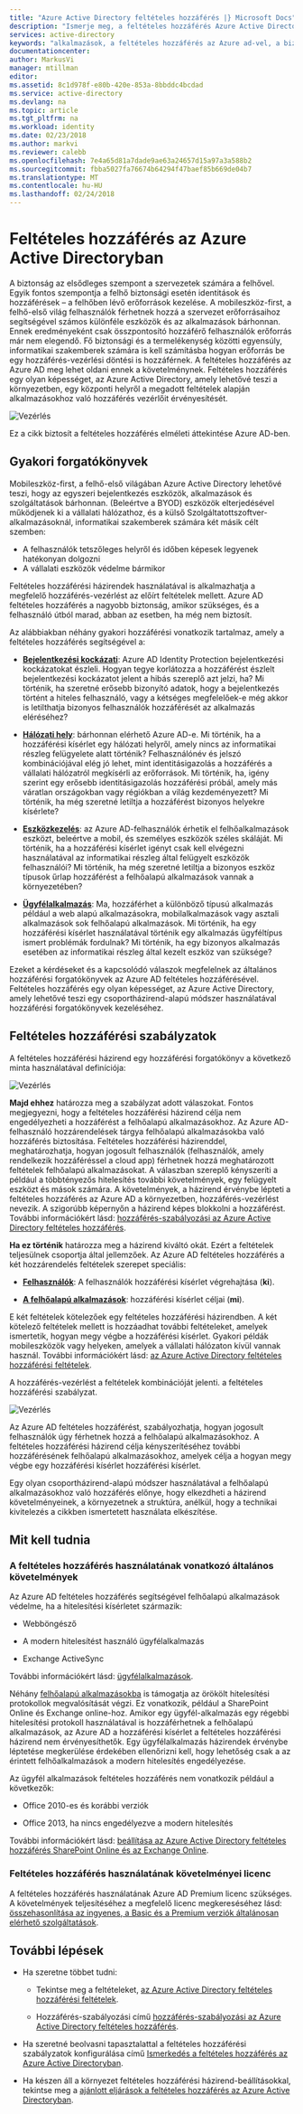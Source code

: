 ```yaml
---
title: "Azure Active Directory feltételes hozzáférés |} Microsoft Docs"
description: "Ismerje meg, a feltételes hozzáférés Azure Active Directory segítségével a hozzáférés-vezérlés kezelését egy központi helyről."
services: active-directory
keywords: "alkalmazások, a feltételes hozzáférés az Azure ad-vel, a biztonságos hozzáférés a vállalati erőforrásokhoz, a feltételes hozzáférési házirendekkel a feltételes hozzáférés"
documentationcenter: 
author: MarkusVi
manager: mtillman
editor: 
ms.assetid: 8c1d978f-e80b-420e-853a-8bbddc4bcdad
ms.service: active-directory
ms.devlang: na
ms.topic: article
ms.tgt_pltfrm: na
ms.workload: identity
ms.date: 02/23/2018
ms.author: markvi
ms.reviewer: calebb
ms.openlocfilehash: 7e4a65d81a7dade9ae63a24657d15a97a3a588b2
ms.sourcegitcommit: fbba5027fa76674b64294f47baef85b669de04b7
ms.translationtype: MT
ms.contentlocale: hu-HU
ms.lasthandoff: 02/24/2018
---
```

# <a name="conditional-access-in-azure-active-directory"></a>Feltételes hozzáférés az Azure Active Directoryban

A biztonság az elsődleges szempont a szervezetek számára a felhővel. Egyik fontos szempontja a felhő biztonsági esetén identitások és hozzáférések – a felhőben lévő erőforrások kezelése. A mobileszköz-first, a felhő-első világ felhasználók férhetnek hozzá a szervezet erőforrásaihoz segítségével számos különféle eszközök és az alkalmazások bárhonnan. Ennek eredményeként csak összpontosító hozzáférő felhasználók erőforrás már nem elegendő. Fő biztonsági és a termelékenység közötti egyensúly, informatikai szakemberek számára is kell számításba hogyan erőforrás be egy hozzáférés-vezérlési döntési is hozzáférnek. A feltételes hozzáférés az Azure AD meg lehet oldani ennek a követelménynek. Feltételes hozzáférés egy olyan képességet, az Azure Active Directory, amely lehetővé teszi a környezetben, egy központi helyről a megadott feltételek alapján alkalmazásokhoz való hozzáférés vezérlőit érvényesítését. 


![Vezérlés](./media/active-directory-conditional-access-azure-portal/81.png)

Ez a cikk biztosít a feltételes hozzáférés elméleti áttekintése Azure AD-ben.


## <a name="common-scenarios"></a>Gyakori forgatókönyvek

Mobileszköz-first, a felhő-első világában Azure Active Directory lehetővé teszi, hogy az egyszeri bejelentkezés eszközök, alkalmazások és szolgáltatások bárhonnan. (Beleértve a BYOD) eszközök elterjedésével működjenek ki a vállalati hálózathoz, és a külső Szolgáltatottszoftver-alkalmazásoknál, informatikai szakemberek számára két másik célt szemben:

- A felhasználók tetszőleges helyről és időben képesek legyenek hatékonyan dolgozni
- A vállalati eszközök védelme bármikor

Feltételes hozzáférési házirendek használatával is alkalmazhatja a megfelelő hozzáférés-vezérlést az előírt feltételek mellett. Azure AD feltételes hozzáférés a nagyobb biztonság, amikor szükséges, és a felhasználó útból marad, abban az esetben, ha még nem biztosít. 

Az alábbiakban néhány gyakori hozzáférési vonatkozik tartalmaz, amely a feltételes hozzáférés segítségével a:



- **[Bejelentkezési kockázati](active-directory-conditional-access-conditions.md#sign-in-risk)**: Azure AD Identity Protection bejelentkezési kockázatokat észleli. Hogyan tegye korlátozza a hozzáférést észlelt bejelentkezési kockázatot jelent a hibás szereplő azt jelzi, ha? Mi történik, ha szeretné erősebb bizonyító adatok, hogy a bejelentkezés történt a hiteles felhasználó, vagy a kétséges megfelelőek-e még akkor is letilthatja bizonyos felhasználók hozzáférését az alkalmazás eléréséhez?

- **[Hálózati hely](active-directory-conditional-access-locations.md)**: bárhonnan elérhető Azure AD-e. Mi történik, ha a hozzáférési kísérlet egy hálózati helyről, amely nincs az informatikai részleg felügyelete alatt történik? Felhasználónév és jelszó kombinációjával elég jó lehet, mint identitásigazolás a hozzáférés a vállalati hálózatról megkísérli az erőforrások. Mi történik, ha, igény szerint egy erősebb identitásigazolás hozzáférési próbál, amely más váratlan országokban vagy régiókban a világ kezdeményezett? Mi történik, ha még szeretné letiltja a hozzáférést bizonyos helyekre kísérlete?  

- **[Eszközkezelés](active-directory-conditional-access-conditions.md#device-platforms)**: az Azure AD-felhasználók érhetik el felhőalkalmazások eszközt, beleértve a mobil, és személyes eszközök széles skáláját. Mi történik, ha a hozzáférési kísérlet igényt csak kell elvégezni használatával az informatikai részleg által felügyelt eszközök felhasználói? Mi történik, ha még szeretné letiltja a bizonyos eszköz típusok űrlap hozzáférést a felhőalapú alkalmazások vannak a környezetében? 

- **[Ügyfélalkalmazás](active-directory-conditional-access-conditions.md#client-apps)**: Ma, hozzáférhet a különböző típusú alkalmazás például a web alapú alkalmazásokra, mobilalkalmazások vagy asztali alkalmazások sok felhőalapú alkalmazások. Mi történik, ha egy hozzáférési kísérlet használatával történik egy alkalmazás ügyféltípus ismert problémák fordulnak? Mi történik, ha egy bizonyos alkalmazás esetében az informatikai részleg által kezelt eszköz van szüksége? 

Ezeket a kérdéseket és a kapcsolódó válaszok megfelelnek az általános hozzáférési forgatókönyvek az Azure AD feltételes hozzáférésével. Feltételes hozzáférés egy olyan képességet, az Azure Active Directory, amely lehetővé teszi egy csoportházirend-alapú módszer használatával hozzáférési forgatókönyvek kezeléséhez.


## <a name="conditional-access-policies"></a>Feltételes hozzáférési szabályzatok

A feltételes hozzáférési házirend egy hozzáférési forgatókönyv a következő minta használatával definíciója:

![Vezérlés](./media/active-directory-conditional-access-azure-portal/10.png)

**Majd ehhez** határozza meg a szabályzat adott válaszokat. Fontos megjegyezni, hogy a feltételes hozzáférési házirend célja nem engedélyezheti a hozzáférést a felhőalapú alkalmazásokhoz. Az Azure AD-felhasználó hozzárendelések tárgya felhőalapú alkalmazásokba való hozzáférés biztosítása. Feltételes hozzáférési házirenddel, meghatározhatja, hogyan jogosult felhasználók (felhasználók, amely rendelkezik hozzáféréssel a cloud app) férhetnek hozzá meghatározott feltételek felhőalapú alkalmazásokat. A válaszban szereplő kényszeríti a például a többtényezős hitelesítés további követelmények, egy felügyelt eszközt és mások számára. A követelmények, a házirend érvénybe lépteti a feltételes hozzáférés az Azure AD a környezetben, hozzáférés-vezérlést nevezik. A szigorúbb képernyőn a házirend képes blokkolni a hozzáférést. További információkért lásd: [hozzáférés-szabályozási az Azure Active Directory feltételes hozzáférés](active-directory-conditional-access-controls.md).
     

**Ha ez történik** határozza meg a házirend kiváltó okát. Ezért a feltételek teljesülnek csoportja által jellemzőek. Az Azure AD feltételes hozzáférés a két hozzárendelés feltételek szerepet speciális:

- **[Felhasználók](active-directory-conditional-access-conditions.md#users-and-groups)**: A felhasználók hozzáférési kísérlet végrehajtása (**ki**). 

- **[A felhőalapú alkalmazások](active-directory-conditional-access-conditions.md#cloud-apps)**: hozzáférési kísérlet céljai (**mi**).    

E két feltételek kötelezőek egy feltételes hozzáférési házirendben. A két kötelező feltételek mellett is hozzáadhat további feltételeket, amelyek ismertetik, hogyan megy végbe a hozzáférési kísérlet. Gyakori példák mobileszközök vagy helyeken, amelyek a vállalati hálózaton kívül vannak használ. További információkért lásd: [az Azure Active Directory feltételes hozzáférési feltételek](active-directory-conditional-access-conditions.md).   

A hozzáférés-vezérlést a feltételek kombinációját jelenti. a feltételes hozzáférési szabályzat. 

![Vezérlés](./media/active-directory-conditional-access-azure-portal/51.png)

Az Azure AD feltételes hozzáférést, szabályozhatja, hogyan jogosult felhasználók úgy férhetnek hozzá a felhőalapú alkalmazásokhoz. A feltételes hozzáférési házirend célja kényszerítéséhez további hozzáférésének felhőalapú alkalmazásokhoz, amelyek célja a hogyan megy végbe egy hozzáférési kísérlet hozzáférési kísérlet.

Egy olyan csoportházirend-alapú módszer használatával a felhőalapú alkalmazásokhoz való hozzáférés előnye, hogy elkezdheti a házirend követelményeinek, a környezetnek a struktúra, anélkül, hogy a technikai kivitelezés a cikkben ismertetett használata elkészítése. 

## <a name="what-you-need-to-know"></a>Mit kell tudnia

### <a name="general-requirements-for-using-conditional-access"></a>A feltételes hozzáférés használatának vonatkozó általános követelmények

Az Azure AD feltételes hozzáférés segítségével felhőalapú alkalmazások védelme, ha a hitelesítési kísérletet származik:

- Webböngésző

- A modern hitelesítést használó ügyfélalkalmazás

- Exchange ActiveSync

További információkért lásd: [ügyfélalkalmazások](active-directory-conditional-access-conditions.md#client-apps).

Néhány [felhőalapú alkalmazásokba](active-directory-conditional-access-conditions.md#cloud-apps) is támogatja az örökölt hitelesítési protokollok megvalósítását végzi. Ez vonatkozik, például a SharePoint Online és Exchange online-hoz. Amikor egy ügyfél-alkalmazás egy régebbi hitelesítési protokoll használatával is hozzáférhetnek a felhőalapú alkalmazások, az Azure AD a hozzáférési kísérlet a feltételes hozzáférési házirend nem érvényesíthetők. Egy ügyfélalkalmazás házirendek érvénybe léptetése megkerülése érdekében ellenőrizni kell, hogy lehetőség csak a az érintett felhőalkalmazások a modern hitelesítés engedélyezése.

Az ügyfél alkalmazások feltételes hozzáférés nem vonatkozik például a következők:

- Office 2010-es és korábbi verziók

- Office 2013, ha nincs engedélyezve a modern hitelesítés

További információkért lásd: [beállítása az Azure Active Directory feltételes hozzáférés SharePoint Online és az Exchange Online](active-directory-conditional-access-no-modern-authentication.md).


### <a name="license-requirements-for-using-conditional-access"></a>Feltételes hozzáférés használatának követelményei licenc

A feltételes hozzáférés használatának Azure AD Premium licenc szükséges. A követelmények teljesítéséhez a megfelelő licenc megkereséséhez lásd: [összehasonlítása az ingyenes, a Basic és a Premium verziók általánosan elérhető szolgáltatások](https://www.microsoft.com/en-us/cloud-platform/azure-active-directory-features).


## <a name="next-steps"></a>További lépések

- Ha szeretne többet tudni:
    - Tekintse meg a feltételeket, [az Azure Active Directory feltételes hozzáférési feltételek](active-directory-conditional-access-conditions.md).

    - Hozzáférés-szabályozási című [hozzáférés-szabályozási az Azure Active Directory feltételes hozzáférés](active-directory-conditional-access-controls.md).

- Ha szeretné beolvasni tapasztalattal a feltételes hozzáférési szabályzatok konfigurálása című [Ismerkedés a feltételes hozzáférés az Azure Active Directoryban](active-directory-conditional-access-azure-portal-get-started.md).

- Ha készen áll a környezet feltételes hozzáférési házirend-beállításokkal, tekintse meg a [ajánlott eljárások a feltételes hozzáférés az Azure Active Directoryban](active-directory-conditional-access-best-practices.md). 
